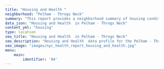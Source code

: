 ```yaml
---
title: "Housing and Health "
neighborhood: "Pelham - Throgs Neck"
summary: "This report provides a neighborhood summary of housing conditions and related health outcomes. It also describes population characteristics that can increase vulnerability to housing hazards."
data_json: "Housing and Health  in Pelham - Throgs Neck"
content_yml: "housing"
type: location
seo_title: "Housing and Health  in Pelham - Throgs Neck"
seo_description: "Housing and Health  data profile for the Pelham - Throgs Neck neighborhood of NYC."
seo_image: "images/nyc_health_report_housing_and_health.jpg"
menu:
    main:
        identifier: '04'
---
```


